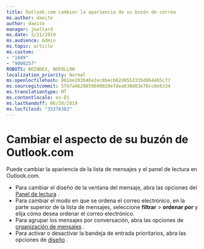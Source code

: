 ```yaml
---
title: Outlook.com cambiar la apariencia de su buzón de correo
ms.author: daeite
author: daeite
manager: joallard
ms.date: 3/21/2019
ms.audience: Admin
ms.topic: article
ms.custom:
- "1849"
- "9000257"
ROBOTS: NOINDEX, NOFOLLOW
localization_priority: Normal
ms.openlocfilehash: 001be203b46e2ec8becb82d0553335d0b4465c77
ms.sourcegitcommit: 5fb7a4b28859690020efdea630d03e70cc0e6334
ms.translationtype: MT
ms.contentlocale: es-ES
ms.lasthandoff: 06/28/2019
ms.locfileid: "35376382"
---
```

# <a name="change-the-look-of-your-outlookcom-mailbox"></a>Cambiar el aspecto de su buzón de Outlook.com

Puede cambiar la apariencia de la lista de mensajes y el panel de lectura en Outlook.com.

- Para cambiar el diseño de la ventana del mensaje, abra las opciones del [Panel de lectura](https://outlook.live.com/mail/options/mail/layout/readingPane) .
- Para cambiar el modo en que se ordena el correo electrónico, en la parte superior de la lista de mensajes, seleccione **filtrar** > **ordenar por** y elija cómo desea ordenar el correo electrónico.
- Para agrupar los mensajes por conversación, abra las opciones de [organización de mensajes](https://outlook.live.com/mail/options/mail/layout/conversations) .
- Para activar o desactivar la bandeja de entrada prioritarios, abra las opciones de [diseño](https://outlook.live.com/mail/options/mail/layout/focused) .